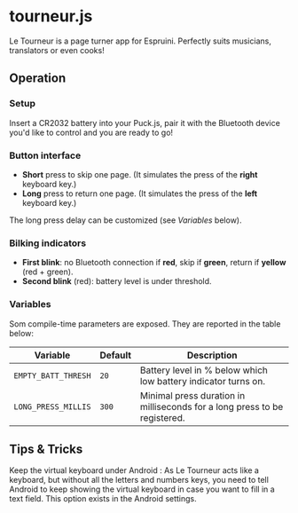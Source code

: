 # tourneur.js

Le Tourneur is a page turner app for Espruini. Perfectly suits musicians, translators or even cooks!

## Operation

### Setup

Insert a CR2032 battery into your Puck.js, pair it with the Bluetooth device you'd like to control and you are ready to go!

### Button interface

 - **Short** press to skip one page.   (It simulates the press of the **right** keyboard key.)
 - **Long**  press to return one page. (It simulates the press of the **left** keyboard key.)

The long press delay can be customized (see _Variables_ below).

### Bilking indicators

 - **First blink**: no Bluetooth connection if **red**, skip if **green**, return if **yellow** (red + green).
 - **Second blink** (red): battery level is under threshold.

### Variables

Som compile-time parameters are exposed. They are reported in the table below:

| Variable            | Default | Description                                                               |
|---------------------|---------|---------------------------------------------------------------------------|
| `EMPTY_BATT_THRESH` |    `20` | Battery level in % below which low battery indicator turns on.            |
| `LONG_PRESS_MILLIS` |   `300` | Minimal press duration in milliseconds for a long press to be registered. |

## Tips & Tricks

Keep the virtual keyboard under Android
: As Le Tourneur acts like a keyboard, but without all the letters and numbers keys, you need to tell Android to keep showing the virtual keyboard in case you want to fill in a text field. This option exists in the Android settings.